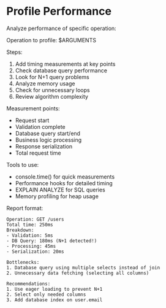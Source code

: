 # Profile Performance

Analyze performance of specific operation:

Operation to profile: $ARGUMENTS

Steps:
1. Add timing measurements at key points
2. Check database query performance
3. Look for N+1 query problems
4. Analyze memory usage
5. Check for unnecessary loops
6. Review algorithm complexity

Measurement points:
- Request start
- Validation complete
- Database query start/end
- Business logic processing
- Response serialization
- Total request time

Tools to use:
- console.time() for quick measurements
- Performance hooks for detailed timing
- EXPLAIN ANALYZE for SQL queries
- Memory profiling for heap usage

Report format:
```
Operation: GET /users
Total time: 250ms
Breakdown:
- Validation: 5ms
- DB Query: 180ms (N+1 detected!)
- Processing: 45ms
- Serialization: 20ms

Bottlenecks:
1. Database query using multiple selects instead of join
2. Unnecessary data fetching (selecting all columns)

Recommendations:
1. Use eager loading to prevent N+1
2. Select only needed columns
3. Add database index on user.email
```